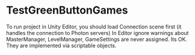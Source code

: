 # TestGreenButtonGames
To run project in Unity Editor, you should load Connection scene first (it handles the connection to Photon servers)
In Editor ignore warnings about MasterManager, LevelManager, GameSettings are never assigned. Its OK. They are implemented via scriptable objects.
